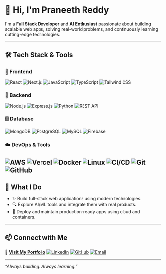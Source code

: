 # 👋 Hi, I'm Praneeth Reddy

I'm a **Full Stack Developer** and **AI Enthusiast** passionate about building scalable web apps, solving real-world problems, and continuously learning cutting-edge technologies.

---

## 🛠️ Tech Stack & Tools

### 🚀 Frontend
![React](https://img.shields.io/badge/-React-20232A?style=for-the-badge&logo=react)
![Next.js](https://img.shields.io/badge/-Next.js-000000?style=for-the-badge&logo=nextdotjs)
![JavaScript](https://img.shields.io/badge/-JavaScript-F7DF1E?style=for-the-badge&logo=javascript&logoColor=000)
![TypeScript](https://img.shields.io/badge/-TypeScript-007ACC?style=for-the-badge&logo=typescript)
![Tailwind CSS](https://img.shields.io/badge/-TailwindCSS-06B6D4?style=for-the-badge&logo=tailwindcss)

### 🧠 Backend
![Node.js](https://img.shields.io/badge/-Node.js-339933?style=for-the-badge&logo=nodedotjs)
![Express.js](https://img.shields.io/badge/-Express.js-000000?style=for-the-badge&logo=express)
![Python](https://img.shields.io/badge/-Python-3776AB?style=for-the-badge&logo=python)
![REST API](https://img.shields.io/badge/-REST%20API-000000?style=for-the-badge&logo=flask&logoColor=white)

### 🗄️ Database
![MongoDB](https://img.shields.io/badge/-MongoDB-47A248?style=for-the-badge&logo=mongodb)
![PostgreSQL](https://img.shields.io/badge/-PostgreSQL-336791?style=for-the-badge&logo=postgresql)
![MySQL](https://img.shields.io/badge/-MySQL-4479A1?style=for-the-badge&logo=mysql)
![Firebase](https://img.shields.io/badge/-Firebase-FFCA28?style=for-the-badge&logo=firebase)

### ☁️ DevOps & Tools
![AWS](https://img.shields.io/badge/-AWS-232F3E?style=for-the-badge&logo=amazonaws)
![Vercel](https://img.shields.io/badge/-Vercel-000000?style=for-the-badge&logo=vercel)
![Docker](https://img.shields.io/badge/-Docker-2496ED?style=for-the-badge&logo=docker)
![Linux](https://img.shields.io/badge/-Linux-FCC624?style=for-the-badge&logo=linux&logoColor=black)
![CI/CD](https://img.shields.io/badge/-CI%2FCD-0A0A0A?style=for-the-badge&logo=githubactions&logoColor=white)
![Git](https://img.shields.io/badge/-Git-F05032?style=for-the-badge&logo=git)
![GitHub](https://img.shields.io/badge/-GitHub-181717?style=for-the-badge&logo=github)
---

## 🧠 What I Do

- ✨ Build full-stack web applications using modern technologies.
- 🔍 Explore AI/ML tools and integrate them with real products.
- 🚀 Deploy and maintain production-ready apps using cloud and containers.
---

## 📫 Connect with Me
**🔗 [Visit My Portfolio](https://praneethreddy.engineer)**
[![LinkedIn](https://img.shields.io/badge/-LinkedIn-0077B5?style=for-the-badge&logo=linkedin)](https://linkedin.com/in/praneethreddy31)
[![GitHub](https://img.shields.io/badge/-GitHub-181717?style=for-the-badge&logo=github)](https://github.com/praneethreddy31)
[![Email](https://img.shields.io/badge/-Email-D14836?style=for-the-badge&logo=gmail&logoColor=white)](mailto:praneethreddykarrem123@gmail.com)

---

_“Always building. Always learning.”_
